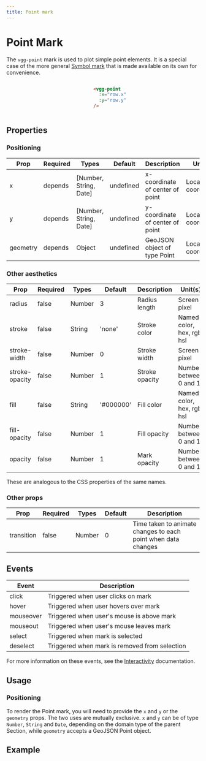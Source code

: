 ```yaml
---
title: Point mark
---
```


# Point Mark

The `vgg-point` mark is used to plot simple point elements. It is a special case of the more general [Symbol mark](./symbol.md) that is made available on its own for convenience.

<div style="display: flex;
  justify-content:space-around;
  align-items: center"
>

<div>

<MarkPointSimple />

</div>

<div style='width: 40%; height: 100%;'>

```html
<vgg-point
  :x="row.x"
  :y="row.y"
/>
```
</div>

</div>

## Properties

### Positioning

| Prop     | Required | Types                  | Default   | Description                     | Unit(s)           |
| -------- | -------- | ---------------------- | --------- | ------------------------------- | ----------------- |
| x        | depends  | [Number, String, Date] | undefined | x-coordinate of center of point | Local coordinates |
| y        | depends  | [Number, String, Date] | undefined | y-coordinate of center of point | Local coordinates |
| geometry | depends  | Object                 | undefined | GeoJSON object of type Point    | Local coordinates |

### Other aesthetics

| Prop           | Required | Types  | Default   | Description    | Unit(s)                    |
| -------------- | -------- | ------ | --------- | -------------- | -------------------------- |
| radius         | false    | Number | 3         | Radius length  | Screen pixel               |
| stroke         | false    | String | 'none'    | Stroke color   | Named color, hex, rgb, hsl |
| stroke-width   | false    | Number | 0         | Stroke width   | Screen pixel               |
| stroke-opacity | false    | Number | 1         | Stroke opacity | Number between 0 and 1     |
| fill           | false    | String | '#000000' | Fill color     | Named color, hex, rgb, hsl |
| fill-opacity   | false    | Number | 1         | Fill opacity   | Number between 0 and 1     |
| opacity        | false    | Number | 1         | Mark opacity   | Number between 0 and 1     |

These are analogous to the CSS properties of the same names.

### Other props

| Prop       | Required | Types  | Default | Description                                                   |
| ---------- | -------- | ------ | ------- | ------------------------------------------------------------- |
| transition | false    | Number | 0       | Time taken to animate changes to each point when data changes |

## Events

| Event     | Description                                   |
| --------- | --------------------------------------------- |
| click     | Triggered when user clicks on mark            |
| hover     | Triggered when user hovers over mark          |
| mouseover | Triggered when user's mouse is above mark     |
| mouseout  | Triggered when user's mouse leaves mark       |
| select    | Triggered when mark is selected               |
| deselect  | Triggered when mark is removed from selection |

For more information on these events, see the [Interactivity](../concepts/interactivity.md)
documentation.

## Usage

### Positioning

To render the Point mark, you will need to provide the `x` and `y` or the `geometry` props. The two uses are mutually exclusive. `x` and `y` can be of type `Number`, `String` and `Date`, depending on the domain type of the parent Section, while `geometry` accepts a GeoJSON Point object.

## Example

<MarkPointAdvanced/>